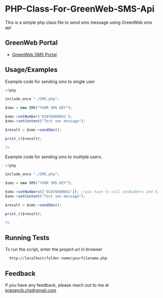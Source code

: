 
# PHP-Class-For-GreenWeb-SMS-Api

This is a simple php class file to send sms message using GreenWeb sms api


## GreenWeb Portal

 - [GreenWeb SMS Portal](https://www.greenweb.com.bd/)


## Usage/Examples

Example code for sending sms to single user

```javascript
<?php 

include_once "./SMS.php";

$sms = new SMS("YOUR SMS KEY");

$sms->setNumber('01878460662');
$sms->setContent("Test sms message");

$result = $sms->sendSms();

print_r($result);

?>
```

Example code for sending sms to multiple users.

```javascript
<?php 

include_once "./SMS.php";

$sms = new SMS("YOUR SMS KEY");

$sms->setNumbers(['01878460662']); //you have to call setNumbers and have to pass an array as argument
$sms->setContent("Test sms message");

$result = $sms->sendSms();

print_r($result);

?>
```




## Running Tests

To run the script, enter the project url in browser 

```bash
  http://localhost/folder-name/yourfilename.php
```


## Feedback

If you have any feedback, please reach out to me at pranaycb.ctg@gmail.com

